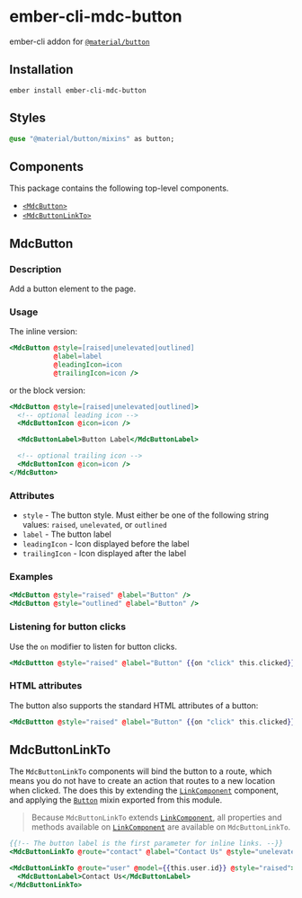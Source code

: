 ember-cli-mdc-button
======================

ember-cli addon for [`@material/button`](https://github.com/material-components/material-components-web/tree/master/packages/mdc-button)

Installation
------------

    ember install ember-cli-mdc-button

Styles
-------


```sass
@use "@material/button/mixins" as button;
```


Components
-----------

This package contains the following top-level components.

* [`<MdcButton>`](#MdcButton)
* [`<MdcButtonLinkTo>`](#MdcButtonLinkTo)

MdcButton
---------------------

### Description

Add a button element to the page.

### Usage

The inline version:

```handlebars
<MdcButton @style=[raised|unelevated|outlined]
           @label=label
           @leadingIcon=icon
           @trailingIcon=icon />
```

or the block version:

```handlebars
<MdcButton @style=[raised|unelevated|outlined]>
  <!-- optional leading icon -->
  <MdcButtonIcon @icon=icon />

  <MdcButtonLabel>Button Label</MdcButtonLabel>

  <!-- optional trailing icon -->
  <MdcButtonIcon @icon=icon />
</MdcButton>
```

### Attributes

* `style` - The button style. Must either be one of the following string values: `raised`, `unelevated`, or `outlined`
* `label` - The button label
* `leadingIcon` - Icon displayed before the label
* `trailingIcon` - Icon displayed after the label

### Examples

```handlebars
<MdcButton @style="raised" @label="Button" />
<MdcButton @style="outlined" @label="Button" />
```

### Listening for button clicks

Use the `on` modifier to listen for button clicks.

```handlebars
<MdcButtton @style="raised" @label="Button" {{on "click" this.clicked}} />
```

### HTML attributes

The button also supports the standard HTML attributes of a button:

```handlebars
<MdcButtton @style="raised" @label="Button" {{on "click" this.clicked}} disabled={{this.disabled}} />
```

MdcButtonLinkTo
---------------------

The `MdcButtonLinkTo` components will bind the button to a route, which means you
do not have to create an action that routes to a new location when clicked. The 
does this by extending the [`LinkComponent`](https://emberjs.com/api/ember/3.18/classes/LinkComponent) 
component, and applying the [`Button`](https://github.com/onehilltech/ember-cli-mdc/blob/master/packages/mdc-button/addon/mixins/button.js) mixin
exported from this module.

> Because `MdcButtonLinkTo` extends [`LinkComponent`](https://emberjs.com/api/ember/3.18/classes/LinkComponent),
> all properties and methods available on [`LinkComponent`](https://emberjs.com/api/ember/3.18/classes/LinkComponent)
> are available on `MdcButtonLinkTo`.

```handlebars
{{!-- The button label is the first parameter for inline links. --}}
<MdcButtonLinkTo @route="contact" @label="Contact Us" @style="unelevated" />

<MdcButtonLinkTo @route="user" @model={{this.user.id}} @style="raised">
  <MdcButtonLabel>Contact Us</MdcButtonLabel>
</MdcButtonLinkTo>
```

